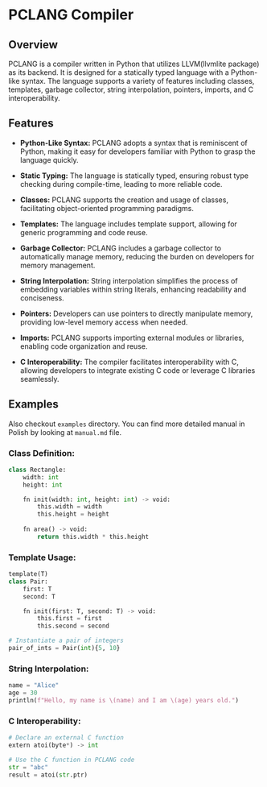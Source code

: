 # PCLANG Compiler

## Overview

PCLANG is a compiler written in Python that utilizes LLVM(llvmlite package) as its backend. It is designed for a statically typed language with a Python-like syntax. The language supports a variety of features including classes, templates, garbage collector, string interpolation, pointers, imports, and C interoperability.

## Features

- **Python-Like Syntax:** PCLANG adopts a syntax that is reminiscent of Python, making it easy for developers familiar with Python to grasp the language quickly.

- **Static Typing:** The language is statically typed, ensuring robust type checking during compile-time, leading to more reliable code.

- **Classes:** PCLANG supports the creation and usage of classes, facilitating object-oriented programming paradigms.

- **Templates:** The language includes template support, allowing for generic programming and code reuse.

- **Garbage Collector:** PCLANG includes a garbage collector to automatically manage memory, reducing the burden on developers for memory management.

- **String Interpolation:** String interpolation simplifies the process of embedding variables within string literals, enhancing readability and conciseness.

- **Pointers:** Developers can use pointers to directly manipulate memory, providing low-level memory access when needed.

- **Imports:** PCLANG supports importing external modules or libraries, enabling code organization and reuse.

- **C Interoperability:** The compiler facilitates interoperability with C, allowing developers to integrate existing C code or leverage C libraries seamlessly.

## Examples

Also checkout `examples` directory. You can find more detailed manual in Polish by looking at `manual.md` file. 

### Class Definition:
```python
class Rectangle:
    width: int
    height: int

    fn init(width: int, height: int) -> void:
        this.width = width
        this.height = height
    
    fn area() -> void:
        return this.width * this.height 
```

### Template Usage:
```python
template(T)
class Pair:
    first: T
    second: T

    fn init(first: T, second: T) -> void:
        this.first = first
        this.second = second

# Instantiate a pair of integers
pair_of_ints = Pair(int){5, 10}
```

### String Interpolation:
```python
name = "Alice"
age = 30
println(f"Hello, my name is \(name) and I am \(age) years old.")
```

### C Interoperability:
```python
# Declare an external C function
extern atoi(byte*) -> int

# Use the C function in PCLANG code
str = "abc"
result = atoi(str.ptr)
```
